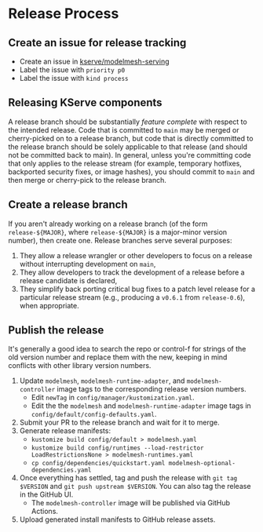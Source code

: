 # Release Process

## Create an issue for release tracking

- Create an issue in [kserve/modelmesh-serving](https://github.com/kserve/modelmesh-serving)
- Label the issue with `priority p0`
- Label the issue with `kind process`

## Releasing KServe components

A release branch should be substantially _feature complete_ with respect to the intended release.
Code that is committed to `main` may be merged or cherry-picked on to a release branch, but code that is directly committed to the release branch should be solely applicable to that release (and should not be committed back to main).
In general, unless you're committing code that only applies to the release stream (for example, temporary hotfixes, backported security fixes, or image hashes), you should commit to `main` and then merge or cherry-pick to the release branch.

## Create a release branch

If you aren't already working on a release branch (of the form `release-${MAJOR}`, where `release-${MAJOR}` is a major-minor version number), then create one.
Release branches serve several purposes:

1.  They allow a release wrangler or other developers to focus on a release without interrupting development on `main`,
1.  They allow developers to track the development of a release before a release candidate is declared,
1.  They simplify back porting critical bug fixes to a patch level release for a particular release stream (e.g., producing a `v0.6.1` from `release-0.6`), when appropriate.

## Publish the release

It's generally a good idea to search the repo or control-f for strings of the old version number and replace them with the new, keeping in mind conflicts with other library version numbers.

1. Update `modelmesh`, `modelmesh-runtime-adapter`, and `modelmesh-controller` image tags to the corresponding release version numbers.
   - Edit `newTag` in `config/manager/kustomization.yaml`.
   - Edit the the `modelmesh` and `modelmesh-runtime-adapter` image tags in `config/default/config-defaults.yaml`.
1. Submit your PR to the release branch and wait for it to merge.
1. Generate release manifests:
   - `kustomize build config/default > modelmesh.yaml`
   - `kustomize build config/runtimes --load-restrictor LoadRestrictionsNone > modelmesh-runtimes.yaml`
   - `cp config/dependencies/quickstart.yaml modelmesh-optional-dependencies.yaml`
1. Once everything has settled, tag and push the release with `git tag $VERSION` and `git push upstream $VERSION`. You can also tag the release in the GitHub UI.
   - The `modelmesh-controller` image will be published via GitHub Actions.
1. Upload generated install manifests to GitHub release assets.
